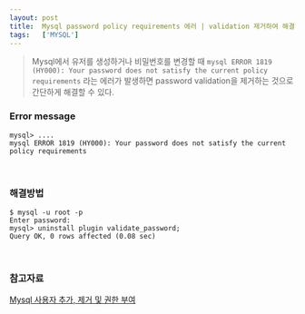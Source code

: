 ```yaml
---
layout: post
title:  Mysql password policy requirements 에러 | validation 제거하여 해결하기
tags:   ['MYSQL']
---
```


> Mysql에서 유저를 생성하거나 비밀번호를 변경할 때 `mysql ERROR 1819 (HY000): Your password does not satisfy the current policy requirements` 라는 에러가 발생하면 password validation을 제거하는 것으로 간단하게 해결할 수 있다.  

### Error message  

```
mysql> ....
mysql ERROR 1819 (HY000): Your password does not satisfy the current policy requirements
```   

<br/>  

### 해결방법  

```
$ mysql -u root -p
Enter password:
mysql> uninstall plugin validate_password;
Query OK, 0 rows affected (0.08 sec)
```  

<br/>  

### 참고자료  

[Mysql 사용자 추가, 제거 및 권한 부여](https://cjh5414.github.io/mysql-create-user/)  
